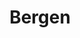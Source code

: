 ---
title:			"Bergen"
post_path:	2017-10-24-bergen
date_start:	2017/10/24
date_end:		2017/10/25
metadata:
  - year: 2017
  - airports:
      - JFK
      - OSL
  - airlines:
      - Norwegian Air
  - cities:
      - Bergen
  - countries:
      - Norway
  - continents:
      - Europe
photos:
  - ext:		01.jpg
    class:	vertical
---